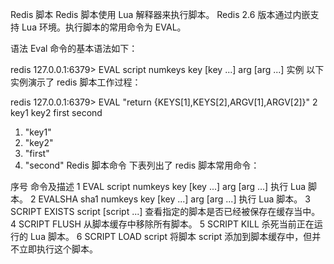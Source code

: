 Redis 脚本
Redis 脚本使用 Lua 解释器来执行脚本。 Redis 2.6 版本通过内嵌支持 Lua 环境。执行脚本的常用命令为 EVAL。

语法
Eval 命令的基本语法如下：

redis 127.0.0.1:6379> EVAL script numkeys key [key ...] arg [arg ...]
实例
以下实例演示了 redis 脚本工作过程：

redis 127.0.0.1:6379> EVAL "return {KEYS[1],KEYS[2],ARGV[1],ARGV[2]}" 2 key1 key2 first second

1) "key1"
2) "key2"
3) "first"
4) "second"
Redis 脚本命令
下表列出了 redis 脚本常用命令：

序号	命令及描述
1	EVAL script numkeys key [key ...] arg [arg ...] 
执行 Lua 脚本。
2	EVALSHA sha1 numkeys key [key ...] arg [arg ...] 
执行 Lua 脚本。
3	SCRIPT EXISTS script [script ...] 
查看指定的脚本是否已经被保存在缓存当中。
4	SCRIPT FLUSH 
从脚本缓存中移除所有脚本。
5	SCRIPT KILL 
杀死当前正在运行的 Lua 脚本。
6	SCRIPT LOAD script 
将脚本 script 添加到脚本缓存中，但并不立即执行这个脚本。